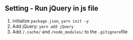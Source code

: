 ## Setting - Run jQuery in js file
1. initialize ```package.json```, ```yarn init -y```
2. Add jQuery: ```yarn add jQuery```
3. Add ```/.cache/``` and ```/node_modules/``` to the ```.gitignore```file

